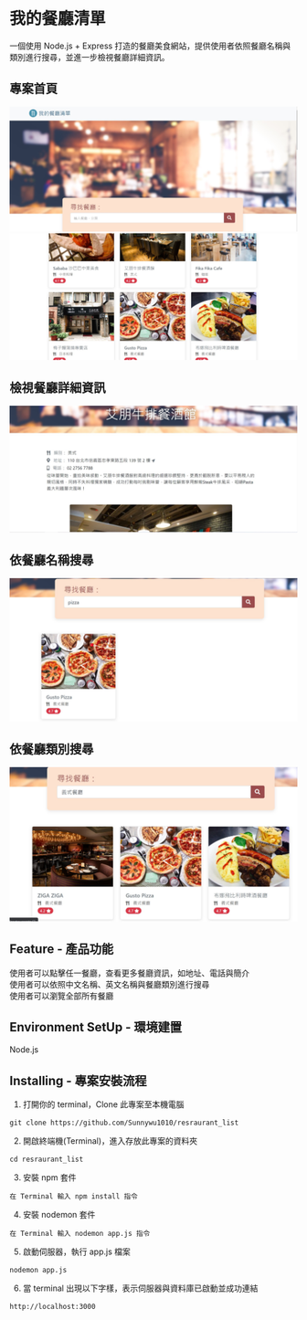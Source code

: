 # 我的餐廳清單
一個使用 Node.js + Express 打造的餐廳美食網站，提供使用者依照餐廳名稱與類別進行搜尋，並進一步檢視餐廳詳細資訊。


## 專案首頁
![GITHUB](https://github.com/Sunnywu1010/2-3_A1_restaurant_list_project_init/blob/main/ref_pic/%E9%A6%96%E9%A0%811.jpg "首頁1")
![GITHUB](https://github.com/Sunnywu1010/2-3_A1_restaurant_list_project_init/blob/main/ref_pic/%E9%A6%96%E9%A0%812.jpg "首頁2")

## 檢視餐廳詳細資訊
![GITHUB](https://github.com/Sunnywu1010/2-3_A1_restaurant_list_project_init/blob/main/ref_pic/%E9%A4%90%E5%BB%B3%E4%BB%8B%E7%B4%B9.jpg "餐廳介紹")

## 依餐廳名稱搜尋
![GITHUB](https://github.com/Sunnywu1010/2-3_A1_restaurant_list_project_init/blob/main/ref_pic/%E6%90%9C%E5%B0%8B%E5%8A%9F%E8%83%BD2.jpg "搜尋功能2")

## 依餐廳類別搜尋
![GITHUB](https://github.com/Sunnywu1010/2-3_A1_restaurant_list_project_init/blob/main/ref_pic/%E6%90%9C%E5%B0%8B%E5%8A%9F%E8%83%BD1.jpg "搜尋功能")

## Feature - 產品功能
使用者可以點擊任一餐廳，查看更多餐廳資訊，如地址、電話與簡介<br/>
使用者可以依照中文名稱、英文名稱與餐廳類別進行搜尋<br/>
使用者可以瀏覽全部所有餐廳<br/>

## Environment SetUp - 環境建置
Node.js

## Installing - 專案安裝流程
1. 打開你的 terminal，Clone 此專案至本機電腦
````
git clone https://github.com/Sunnywu1010/resraurant_list
````
2. 開啟終端機(Terminal)，進入存放此專案的資料夾
````
cd resraurant_list
````
3. 安裝 npm 套件
````
在 Terminal 輸入 npm install 指令
````
4. 安裝 nodemon 套件
````
在 Terminal 輸入 nodemon app.js 指令
````
5. 啟動伺服器，執行 app.js 檔案
````
nodemon app.js
````
6. 當 terminal 出現以下字樣，表示伺服器與資料庫已啟動並成功連結
````
http://localhost:3000
````

